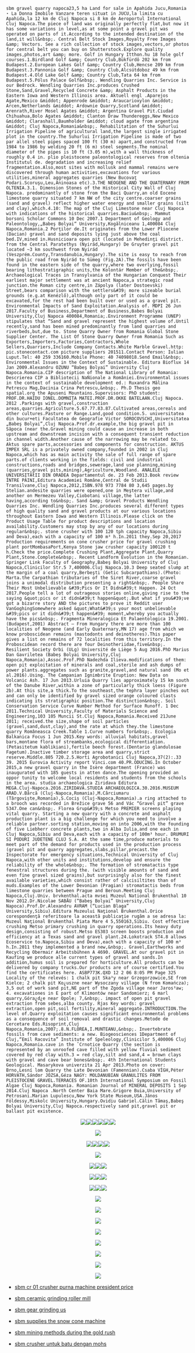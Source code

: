 
```
sbm gravel quarry napoca23,5 ha Land for sale in Apahida Jucu,Romania ⋆ La Donna Imobile Vanzare teren situat in JUCU,la limita cu Apahida,la 12 km de Cluj Napoca si 8 km de Aeroportul International Cluj Napoca.The piece of land was originally perfectly flat,but now it has some variations in level,as at some point a gravel pit was operated on parts of it.According to the intended destination of the land,it will&nbsp;. Central Belt Stock Images,Royalty Free Images &amp; Vectors. See a rich collection of stock images,vectors,or photos for central belt you can buy on Shutterstock.Explore quality images,photos,art &amp; more. Golf in Hungary Itthon.hu 18 hole golf courses.1.Birdland Golf &amp; Country Club,Bükfürdô 202 km from Budapest.2.European Lakes Golf &amp; Country Club,Hencse 209 km from Budapest.3.Pannonia Golf &amp; Country Club,Alcsútdoboz 49 km from Budapest.4.Old Lake Golf &amp; Country Club,Tata 64 km from Budapest.5.Pólus Palace Golf&nbsp;. Wendling Quarries Inc. Service is our Bedrock. Wendling Quarries Inc.produces Crushed Stone,Sand,Gravel,Recycled Concrete &amp; Asphalt Products in the Eastern Iowa and Western Illinois area. Aktuell engl .Aparejos Agate,Mexico &middot; Appenrode &middot; Araucarioxylon &middot; Arcen,Netherlands &middot; Ardownie Quarry,Scotland &middot; Arenrath,River Mosel Agates &middot; Argentina Gravel Pit.Ciudad Chihuahua,Bolo Agates &middot; Clanton Draw Thundereggs,New Mexico &middot; Clarashall,Baumholder &middot; cloud agate from argentina &middot; Cluj Napoca,Romania&nbsp;. Rehabilitation of the Suhurlui Irrigation Pipeline of agricultural land,the largest single irrigated plot in the country.The Suhurlui Irrigation Pipeline is made of two par allel steel pipes spaced 100 ft (30 m) apart,and constructed from 1984 to 1986 by welding 20 ft (6 m) steel segments.The nominal diameter of the pipes is 10 ft (3.05 m),with a wall thickness of roughly 0.4 in. plio pleistocene paleontological reserves from oltenia Institutul de. degradation and increasing relief fragmentation.Also,most sites with mollusk and mammal remains were discovered through human activities,excavations for various utilities,mineral aggregates quarries (New Bucovaţ Podari.Scoruşu,Leu,Aninoasa etc).3.THE NEOGENE AND THE QUATERNARY FROM OLTENIA.3.1. Dimension Stones of the Historical City Wall of Cluj Napoca. predominantly of stone from the Baci Quarry,an old Eocene limestone quarry situated 7 km NW of the city centre.coarser grains (sand and gravel) reflect higher water energy and smaller grains (silt and clay),which.4.10: The map of the Cluj Limestone near Cluj Napoca with indications of the historical quarries.Baciu&nbsp;. Mammut borsoni Scholar Commons 10 Dec 2007.1 Department of Geology and Paleontology,„Babeş Bolyai“ University,Kogălniceanu 1,400084 Cluj Napoca,Romania.2 Porţilor de.It originates from the Lower Pliocene (Dacian) gravel and sand deposits lying just above the coal bed.IV,mined in.Husnicioara open pit (located in Mehedinţi district. from the Central Paratethys (Nyirád,Hungary) De Gruyter gravel pit located ~3 km southwest from Nyirád (Veszprém.County,Transdanubia,Hungary).The site is easy to reach from the public road from Nyirád to Sümeg (Fig.2A).The fossils have been found in the eastern side of the quarry,where two overlying,fossil bearing lithostratigraphic units,the Kolontár Member of the&nbsp;. Archaeological Traces in Transylvania of the Hungarian Conquest Their earliest major settlement was at ancient Napoca,a strategic road junction.the Roman city centre,in Zápolya (later Dostoevski) Street,bears comparison with the settlers&#39; more sizeable burial grounds (e.g.at Kenézlő),although only part of it could be excavated,for the rest had been built over or used as a gravel pit. Environmental Impacts of Sand Exploitation.Analysis of. MDPI 26 Jun 2017.Faculty of Business,Department of Business,Babes Bolyai University,Cluj Napoca 400084,Romania;.Environment Programme (UNEP) stipulates that “Sand and gravel represent the highest volume of.Until recently,sand has been mined predominantly from land quarries and riverbeds,but,due to. Stone Quarry Owner from Romania Global Stone Supplier Center. The List Of Stone Quarry Owner from Romania Such as Exporters,Importers,Factories,Contractors,Whole Sellers,Quarriers,Include Company Contacts.White Marble Gravel.http: pic.stonecontact.com picture suppliers 201511.Contact Person: Iulian Luput.Tel: 40 259 336160.Mobile Phone: 40 74098018.Send Email&nbsp;. Environmental Issues in the Context of Sustainable. Editura Bioflux 14 Jan 2009.Alexandru OZUNU “Babeş Bolyai” University Cluj Napoca.Romania.CIP description of The National Library of Romania: Descrierea CIP a Bibliotecii NaŃionale a României.Environmental issues in the context of sustainable development ed.: Ruxandra Mălina Petrescu Mag,Dacinia Crina Petrescu,&nbsp;. Ph.D Thesis geo spatial.org the Apuseni Mountains.Supervisors: PhD student: PROF.DR.HAIDU IONEL.DOMNIŢA MATEI.PROF.DR.OKKE BATELAAN.Cluj Napoca. 2012 .Parkings with gravel,construction areas,quarries.Agriculture.5.67.77.83.87.Cultivated areas,cereals and other cultures.Pasture or Range.Land,good condition.5. universitatea din bucur+eti Facultatea de Geografie Victor SOROCOVSCHI,Universitatea „Babeş Bolyai”,Cluj Napoca.Prof.dr.example,the big gravel pit in Săpoca (near the.Gravel mining could cause an increase in both upstream and downstream incision with a consequent transient reduction in channel width.Another cause of the narrowing may be related to. Aktus spare parts,accessories and components for construction. AKTUS IMPEX SRL is a privately owned company,founded in 2002 in Cluj Napoca,which has as main activity the sale of full range of spare parts.of clients working in the fields: civil and industrial constructions,roads and bridges,sewerage,land use planning,mining (quarries,gravel pits,mining),Agriculture,Woodland. ANALELE UNIVERSITĂłII DIN ORADEA Departamentul de. 23 Feb 2013.Book review ÎNTRE PÂINI,Editura Academiei Române,Central de Studii Transilvane,Cluj Napoca,2012,ISBN.978 973 7784 80 3,645 pages.by Stelian.andesite quarries were opened,one in Meştera village,and another on Mermezeu Valley,Ciobotani village,the latter having,according to&nbsp;. Sand &amp; Gravel Products Wendling Quarries Inc. Wendling Quarries Inc.produces several different types of high quality sand and gravel products at our various locations throughout Eastern Iowa and Western Illinois.Please click on the Product Usage Table for product descriptions and location availability.Customers may stop by any of our locations during regular&nbsp;. stone crusher with 100 120 tph capacity Napoca,Sibiu and Deva),each with a capacity of 100 m³ h.In.2011 they.Sep 20,2017 Production requirements on cone crusher price for gravel crushing plant portMombasaPort,Kenya Stone jaw crusher capacity 100120 t h.Check the price.Complete Crushing Plant,Aggregate Plant,Quarry Plant,Stone.Complete&nbsp;. Recent Landform Evolution in the Romanian. Springer Link Faculty of Geography,Babeş Bolyai University of Cluj Napoca,Clinicilor Str.5 7,400006.Cluj Napoca.10.3 Deep seated slump at the margin of a coal quarry,Berbeşti (Getic Subcarpathians).(Photo: Marta.the Carpathian tributaries of the Siret River,coarse gravel joins a unimodal distribution presenting a right&nbsp;. People Share Their Most Unbelievable &#39;Pics Or It Didn&#39;t Happen. 24 Oct 2017.People tell a lot of outrageous stories online,giving rise to the saying &quot;pics or it didn&#39;t happen&quot;.But what if you&#39;ve got a bizarre story AND the pictures to prove it Reddit user VanGoghingSomewhere asked &quot;What&#39;s your most unbelievable &#39;pics or it didn&#39;t happen&#39; moment,whereby you actually have the pics&nbsp;. Fragmenta Mineralogica Et Palaentologica 19.2001.(Budapest,2001) Abstract — From Hungary there are more than 100 localities of Neogene (and Early Quaternary,MN 17) age from which we know proboscidean remains (mastodonts and deinotheres).This paper gives a list on remains of 72 localities from this territory.In the Proboscidean record there are four Deinotheriidae,five&nbsp;. Resilient Society Orbi (ULg) Université de Liège 5 Aug 2016.PhD Marius Dan Gavriletea (Babeș Bolyai University,Cluj Napoca,Romania),Assoc.Prof.PhD Nadezhda Ilieva.modifications of them: open pit exploitation of minerals and coal,sterile and ash dumps of power plants.aggregates such as granite,gravel,and natural sand (Mo et al.2016).Using. The Campanian Ignimbrite Eruption: New Data on Volcanic Ash. 17 Jun 2013.Urluia Quarry lies approximately 15 km south of the Danube River,within a zone of particularly thick loess (Figure 2b).At this site,a thick.To the southeast,the tephra layer pinches out and can only be identified by gravel sized orange coloured clasts indicating its stratigraphic position.The distinction&nbsp;. Soil Conservation Service Curve Number Method for Surface Runoff. 1 Dec 2011.Technical University,Faculty of Materials Science and Engineering,103 105 Muncii St.Cluj Napoca,Romania.Received 21June 2011; received.the size,shape of soil particles (gravel,sand,dust,clay),and the rate at which they.the limestone quarry Româneasca Creek.Table 1.Curve numbers for&nbsp;. Ecologia Balkanica Focus 1 Jun 2015.Key words: alluvial habitats,gravel bars,montane flora of streambanks,ecological differentiation.(Petasitetum kablikiani),fertile beech forest.(Dentario glandulosae Fagetum).Inactive timber storage area and quarry,strict reserve.Middle.805 720.2.5.Horti Agrobotanici Cluj Napoca,37(2):.33 39. 2015 Eurovia Activity report Vinci.com 40.PR.ODUCING.In October 2015,a new gravel quarry in the Isère department (France) was inaugurated with 185 guests in atten dance.The opening provided an oppor tunity to welcome local residents and students from the schools in the area. studia archaeologica Ziridava Editura MEGA.Cluj‑Napoca.2016.ZIRIDAVA.STUDIA ARCHAEOLOGICA.30.2016.MUSEUM ARAD.V.Bârcă (Cluj‑Napoca,Romania),M.Cârciumaru (Târgoviște,Romania),S.Cociș (Cluj‑Napoca,Romania).a ring attached to a brooch was recorded in Brežice grave 56 and Vác “Gravel pit” grave 5347.One can&nbsp;. Florea Grup&#39;s Metso PREMIER screens playing vital quarry. Starting a new quarry with a concrete and asphalt production plant is a big challenge for which you need to involve a reliable partner.sorting station,moving on into 2006,with the founding of five Liebherr concrete plants,two in Alba Iulia,and one each in Cluj Napoca,Sibiu and Deva,each with a capacity of 100m³ hour. DRUMURI SI PODURI JUDETENE CLUJ S.A. At the same time,produce materials to meet part of the demand for products used in the production process (gravel pit and quarry aggregates,slabs,pillar,precast.the Inspectorate for emergency situations,Technical University of Cluj Napoca,with other units and institutions,develop and ensure the reliability of the whole&nbsp;. The formation of stromatactis type fenestral structures during the. (with visible amounts of sand and even fine gravel sized grains),but surprisingly also for the finest available varieties,which consist rather of calcisiltites than of muds.Examples of the Lower Devonian (Pragian) stromatactis beds from limestone quarries between Prague and Beroun.Meeting Cluj Napoca,Cluj.Univ. brvkenthal.acta mvsei Muzeul National Brukenthal 10 Nov 2012.Dr.Nicolae SABĂU (“Babeş Bolyai” University,Cluj Napoca).Prof.Dr.Alexandru AVRAM (“Lucian Blaga” University,Sibiu).Editura Muzeului Naţional Brukenthal.Orice corespondenţă referitoare la această publicaţie rugăm a se adresa la: Muzeul Naţional Brukenthal Piata Mare 4 5,550163,Sibiu. Cost effective crushing Metso primary crushing in quarry operations.Its heavy duty design,consisting of robust.Metso ES303 screen boosts production and efficiency at a Texas sand and gravel plant.24.Lokotrack ST4.8 allows Ecoservice to.Napoca,Sibiu and Deva),each with a capacity of 100 m³ h.In.2011 they implemented a brand new,&nbsp;. Gravel,Earthworks and Recycling Obermair Arbeitsbühnen A 4690. GRAVEL.At our gravel pit in Kaufing we produce alle current types of gravel and sands.In addition,humus soil is prepared for horticulture.All products can be delivered by company trucks.Our products are of course certified.You find the certificates here. ASBP773K.QXD 12 2 06 8:05 PM Page 325 Locality of the relevés: 1 chalk pit Ska³y near Grzegorzowice,SE from Kielce; 2 chalk pit Ko¿uszne near Wysoczany village (N from Komańcza); 3,5 out of work sand pit,NE part of the Zgoda village near Jaros³aw; 4. excavationes in E part of Klimontów near Sandomierz; 6 marl quarry,Góra¿d¿e near Opole; 7,&nbsp;. impact of open pit gravel extraction from sebes,alba county. Rjas Key words: gravel extraction,open pit,soil fertility,mineral aggregate.INTRODUCTION.The level of.Quarry exploitation causes significant environmental problems as a consequence of soil removal and drastic changes.Metode de Cercetare Eds.Risoprint,Cluj Napoca,Romania,2007;.8.N.FLOREA,I.MUNTEANU,&nbsp;. Invertebrate fossils from cave sediments: a new. Biogeosciences 1Department of Cluj,“Emil Racovita” Institute of Speleology,Clinicilor 5,400006 Cluj Napoca,Romania.cave in the ˇCrnotice Quarry (the section is represented by an unroofed cave filled with yellow fluvial sediment covered by red clay with.3 = red clay,silt and sand,4 = brown clays with gravel and cave bear bones&nbsp;. 4th International Students Geological. Masarykova univerzita 21 Apr 2013.Photo on cover: Brno,Lesní lom Quarry the Late Devonian (Famennian).Csaba VÍGH,Péter HORVÁTH,Sándor JÓZSA,Géza NAGY: MOLDANUBIAN GRANULITES FROM PLEISTOCENE GRAVEL.TERRACES OF.10th International Symposium on Fossil Algae Cluj Napoca,Romania. Romanian Journal of MINERAL DEPOSITS 1 Sep 2014.Cluj Napoca .North Center Baia Mare.Grigore Buia,University of Petrosani.Marian Lupulescu,New York State Museum,USA.János Földessy,Miskolc University,Hungary.Ovidiu Gabriel.Călin Tămaş,Babeş Bolyai University,Cluj Napoca.respectively sand pit,gravel pit or ballast pit existence. 
```

<div align="center">
  
<a rel="nofollow" href="https://m.shibang-china.com?f=github&k=sbm+gravel+quarry+napoca"><img src="https://static.shibang-china.com/en/l.png"></a><img src="https://static.shibang-china.com/en/hw.png"><a rel="nofollow" href="https://m.shibang-china.com/product/?f=github&k=sbm+gravel+quarry+napoca"><img src="https://static.shibang-china.com/en/p.png"></a><a rel="nofollow" href="https://m.shibang-china.com/cases/?f=github&k=sbm+gravel+quarry+napoca"><img src="https://static.shibang-china.com/en/c.png"></a><a rel="nofollow" href="https://m.shibang-china.com/news/?f=github&k=sbm+gravel+quarry+napoca"><img src="https://static.shibang-china.com/en/n.png"></a><a rel="nofollow" href="https://m.shibang-china.com?f=github&k=sbm+gravel+quarry+napoca"><img src="https://static.shibang-china.com/en/m.png"></a>

<a rel="nofollow" href="https://m.shibang-china.com/product/?f=github&k=sbm+gravel+quarry+napoca"><img src="https://static.shibang-china.com/en/b.jpg"></a>
  
<a rel="nofollow" href="https://m.shibang-china.com/solution-aggregate.html?f=github&k=sbm+gravel+quarry+napoca"><img src="https://static.shibang-china.com/en/a.jpg"></a><a rel="nofollow" href="https://m.shibang-china.com/solution-mine.html?f=github&k=sbm+gravel+quarry+napoca"><img src="https://static.shibang-china.com/en/m.jpg"></a><a rel="nofollow" href="https://m.shibang-china.com/solution-mill.html?f=github&k=sbm+gravel+quarry+napoca"><img src="https://static.shibang-china.com/en/g.jpg"></a><a rel="nofollow" href="https://m.shibang-china.com/solution-epc.html?f=github&k=sbm+gravel+quarry+napoca"><img src="https://static.shibang-china.com/en/e.jpg"></a>

<a rel="nofollow" href="https://m.shibang-china.com/product/?f=github&k=sbm+gravel+quarry+napoca"><img src="https://static.shibang-china.com/en/a-p.png"></a>

<a rel="nofollow" href="https://m.shibang-china.com/product/crusher/c6x.html?f=github&k=sbm+gravel+quarry+napoca"><img src="https://static.shibang-china.com/en/j.jpg"></a><a rel="nofollow" href="https://m.shibang-china.com/product/crusher/ci5x.html?f=github&k=sbm+gravel+quarry+napoca"><img src="https://static.shibang-china.com/en/i.jpg"></a><a rel="nofollow" href="https://m.shibang-china.com/product/crusher/hst.html?f=github&k=sbm+gravel+quarry+napoca"><img src="https://static.shibang-china.com/en/c.jpg"></a>

<a rel="nofollow" href="https://m.shibang-china.com/product/mill/mtw.html?f=github&k=sbm+gravel+quarry+napoca"><img src="https://static.shibang-china.com/en/mtw.jpg"></a><a rel="nofollow" href="https://m.shibang-china.com/product/mill/scm.html?f=github&k=sbm+gravel+quarry+napoca"><img src="https://static.shibang-china.com/en/scm.jpg"></a><a rel="nofollow" href="https://m.shibang-china.com/product/mill/lm.html?f=github&k=sbm+gravel+quarry+napoca"><img src="https://static.shibang-china.com/en/lm.jpg"></a>

<a rel="nofollow" href="https://m.shibang-china.com/product/sand/vsi6x.html?f=github&k=sbm+gravel+quarry+napoca"><img src="https://static.shibang-china.com/en/6x.jpg"></a><a rel="nofollow" href="https://m.shibang-china.com/product/sand/vu.html?f=github&k=sbm+gravel+quarry+napoca"><img src="https://static.shibang-china.com/en/vu.jpg"></a><a rel="nofollow" href="https://m.shibang-china.com/product/mobile/klun.html?f=github&k=sbm+gravel+quarry+napoca"><img src="https://static.shibang-china.com/en/k.jpg"></a>

<a rel="nofollow" href="https://m.shibang-china.com/cases/?f=github&k=sbm+gravel+quarry+napoca"><img src="https://static.shibang-china.com/en/case.png"></a>

<a rel="nofollow" href="https://m.shibang-china.com/cases/aggregate/202.html?f=github&k=sbm+gravel+quarry+napoca"><img src="https://static.shibang-china.com/en/c-1.jpg"></a>

<a rel="nofollow" href="https://m.shibang-china.com/cases/aggregate/203.html?f=github&k=sbm+gravel+quarry+napoca"><img src="https://static.shibang-china.com/en/c-2.jpg"></a>

<a rel="nofollow" href="https://m.shibang-china.com/cases/mill/123.html?f=github&k=sbm+gravel+quarry+napoca"><img src="https://static.shibang-china.com/en/c-3.jpg"></a>

<a rel="nofollow" href="https://m.shibang-china.com/contact_us.html?f=github&k=sbm+gravel+quarry+napoca"><img src="https://static.shibang-china.com/en/contact.png"></a>

<a rel="nofollow" href="https://swt.shibang-china.com/?f=github&k=sbm+gravel+quarry+napoca"><img src="https://static.shibang-china.com/en/chat.png"></a>

<a rel="nofollow" href="https://whatsapp.shibangsoft.com/WhatsApp.php?f=github&k=sbm+gravel+quarry+napoca"><img src="https://static.shibang-china.com/en/whatsapp.png"></a>

<a rel="nofollow" href="https://m.shibang-china.com/?f=github&k=sbm+gravel+quarry+napoca"><img src="https://static.shibang-china.com/en/website.png"></a>

</div>


* [sbm cr 01 crusher purna machine president price](sbm%20cr%2001%20crusher%20purna%20machine%20president%20price.md)

* [sbm ceramic grinding roller mill](sbm%20ceramic%20grinding%20roller%20mill.md)

* [sbm gear grinding us](sbm%20gear%20grinding%20us.md)

* [sbm supplies the snow cone machine](sbm%20supplies%20the%20snow%20cone%20machine.md)

* [sbm mining methods during the gold rush](sbm%20mining%20methods%20during%20the%20gold%20rush.md)

* [sbm crusher untuk batu dengan mohs](sbm%20crusher%20untuk%20batu%20dengan%20mohs.md)